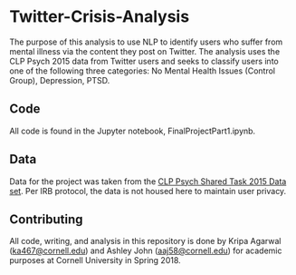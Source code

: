 # Twitter-Crisis-Analysis
The purpose of this analysis to use NLP to identify users who suffer from mental illness via the content they post on Twitter. The analysis uses the CLP Psych 2015 data from Twitter users and seeks to classify users into one of the following three categories: No Mental Health Issues (Control Group), Depression, PTSD. 

## Code
All code is found in the Jupyter notebook, FinalProjectPart1.ipynb. 

## Data
Data for the project was taken from the [CLP Psych Shared Task 2015 Data set](http://www.cs.jhu.edu/~mdredze/datasets/clpsych_shared_task_2015/). Per IRB protocol, the data is not housed here to maintain user privacy. 


## Contributing
All code, writing, and analysis in this repository is done by Kripa Agarwal (ka467@cornell.edu) and Ashley John (aaj58@cornell.edu) for academic purposes at Cornell University in Spring 2018. 

